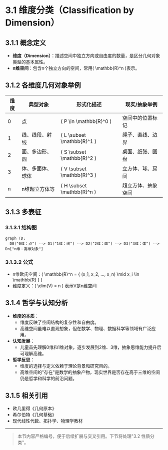 # 3.1 维度分类（Classification by Dimension）

## 3.1.1 概念定义

- **维度（Dimension）**：描述空间中独立方向或自由度的数量，是区分几何对象类型的基本属性。
- **n维空间**：包含n个独立方向的空间，常用\( \mathbb{R}^n \)表示。

## 3.1.2 各维度几何对象举例

| 维度 | 典型对象         | 形式化描述                      | 现实/抽象举例         |
|------|------------------|---------------------------------|----------------------|
| 0    | 点               | \( P \in \mathbb{R}^0 \)       | 空间中的位置标记      |
| 1    | 线、线段、射线   | \( L \subset \mathbb{R}^1 \)   | 绳子、直线、边界      |
| 2    | 面、多边形、圆   | \( S \subset \mathbb{R}^2 \)   | 桌面、纸张、圆盘      |
| 3    | 体、多面体、球体 | \( V \subset \mathbb{R}^3 \)   | 立方体、球、房间      |
| n    | n维超立方体等    | \( H \subset \mathbb{R}^n \)   | 超立方体、抽象空间    |

## 3.1.3 多表征

### 3.1.3.1 结构图

```mermaid
graph TD;
  D0["0维：点"] --> D1["1维：线"] --> D2["2维：面"] --> D3["3维：体"] --> Dn["n维：高维对象"]
```

### 3.1.3.2 公式

- n维欧氏空间：\( \mathbb{R}^n = \{ (x_1, x_2, ..., x_n) \mid x_i \in \mathbb{R} \} \)
- 维度定义：\( \dim(V) = n \) 表示V是n维空间

## 3.1.4 哲学与认知分析

- **维度的本质**：
  - 维度反映了空间结构的复杂性和自由度。
  - 高维空间虽难以直观想象，但在数学、物理、数据科学等领域有广泛应用。
- **认知发展**：
  - 儿童首先理解0维和1维对象，逐步发展到2维、3维，抽象思维能力提升后可理解高维。
- **哲学反思**：
  - 维度的选择与定义依赖于理论背景和研究目的。
  - 高维空间的"存在"是数学的抽象产物，现实世界是否存在高于三维的空间仍是哲学和科学的前沿问题。

## 3.1.5 相关引用

- 欧几里得《几何原本》
- 希尔伯特《几何基础》
- 现代线性代数、拓扑学、物理学教材

---

> 本节内容严格编号，便于后续扩展与交叉引用。下节将处理"3.2 性质分类"。
